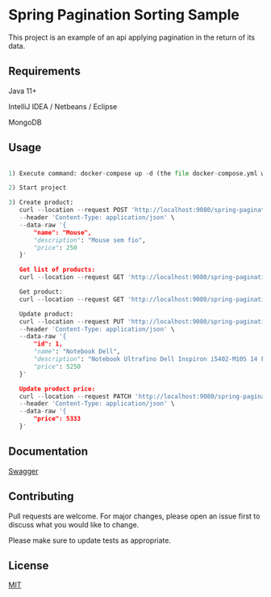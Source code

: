 # Spring Pagination Sorting Sample

This project is an example of an api applying pagination in the return of its data.

## Requirements

Java 11+

IntelliJ IDEA / Netbeans / Eclipse

MongoDB

## Usage

```python

1) Execute command: docker-compose up -d (the file docker-compose.yml will be executed).

2) Start project

3) Create product:
   curl --location --request POST 'http://localhost:9080/spring-pagination-sorting/api/v1/products' \
   --header 'Content-Type: application/json' \
   --data-raw '{
       "name": "Mouse",
       "description": "Mouse sem fio",
       "price": 250
   }'

   Get list of products:
   curl --location --request GET 'http://localhost:9080/spring-pagination-sorting/api/v1/products?searchTerm=Smart&sortBy=name&page=0&size=2'

   Get product:
   curl --location --request GET 'http://localhost:9080/spring-pagination-sorting/api/v1/products/1'

   Update product:
   curl --location --request PUT 'http://localhost:9080/spring-pagination-sorting/api/v1/products/1' \
   --header 'Content-Type: application/json' \
   --data-raw '{
       "id": 1,
       "name": "Notebook Dell",
       "description": "Notebook Ultrafino Dell Inspiron i5402-M10S 14 Full HD 11ª Geração Intel Core i5",
       "price": 5250
   }'

   Update product price:
   curl --location --request PATCH 'http://localhost:9080/spring-pagination-sorting/api/v1/products/1' \
   --header 'Content-Type: application/json' \
   --data-raw '{   
       "price": 5333
   }'

```

## Documentation

[Swagger](http://localhost:9080/spring-pagination-sorting/swagger-ui/index.html)

## Contributing
Pull requests are welcome. For major changes, please open an issue first to discuss what you would like to change.

Please make sure to update tests as appropriate.

## License
[MIT](https://choosealicense.com/licenses/mit/)